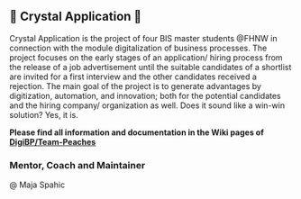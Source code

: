 ## 💠 Crystal Application 💠
Crystal Application is the project of four BIS master students @FHNW in connection with the module digitalization of business processes. 
The project focuses on the early stages of an application/ hiring process from the release of a job advertisement until the suitable candidates of a shortlist are invited for a first interview and the other candidates received a rejection. The main goal of the project is to generate advantages by digitization, automation, and innovation; both for the potential candidates and the hiring company/ organization as well. Does it sound like a win-win solution? Yes, it is.

**Please find all information and documentation in the Wiki pages of [DigiBP/Team-Peaches](https://github.com/DigiBP/Team-Peaches/wiki)**



### Mentor, Coach and Maintainer 
@ Maja Spahic




